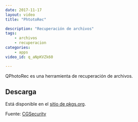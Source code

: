 ```yaml
---
date: 2017-11-17
layout: video
title: "PhtotoRec"

description: "Recuperación de archivos"
tags:
    - archivos
    - recuperacion
categories:
    - apps
video_id: q_aNpKVZk60

---
```

<!--more-->

QPhotoRec es una herramienta de recuperación de archivos.

## Descarga

Está disponible en el [sitio de pkgs.org](https://pkgs.org/download/testdisk).


Fuente: [CGSecurity](http://www.cgsecurity.org/wiki/PhotoRec_Paso_A_Paso)
